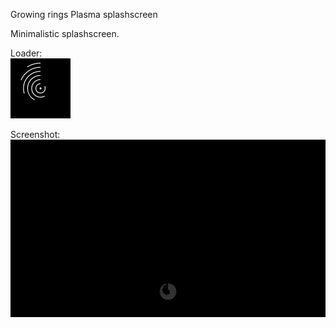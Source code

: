 Growing rings Plasma splashscreen

Minimalistic splashscreen.

Loader:  
![](https://raw.githubusercontent.com/shvchk/plasma-splash-growing-rings/master/contents/splash/loader.gif)

Screenshot:  
![](https://raw.githubusercontent.com/shvchk/plasma-splash-growing-rings/master/contents/previews/splash.png)
